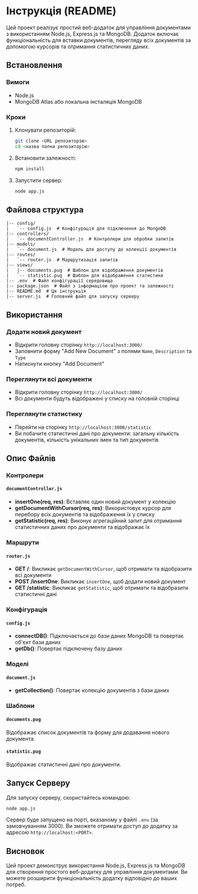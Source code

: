 # Інструкція (README)

Цей проект реалізує простий веб-додаток для управління документами з використанням Node.js, Express.js та MongoDB. Додаток включає функціональність для вставки документів, перегляду всіх документів за допомогою курсорів та отримання статистичних даних.

## Встановлення

### Вимоги

- Node.js
- MongoDB Atlas або локальна інсталяція MongoDB

### Кроки

1. Клонувати репозиторій:
    ```bash
    git clone <URL репозиторію>
    cd <назва папки репозиторію>
    ```

2. Встановити залежності:
    ```bash
    npm install
    ```

3. Запустити сервер:
    ```bash
    node app.js
    ```

## Файлова структура

```
|-- config/
|   `-- config.js  # Конфігурація для підключення до MongoDB
|-- controllers/
|   `-- documentController.js  # Контролери для обробки запитів
|-- models/
|   `-- document.js  # Модель для доступу до колекції документів
|-- routes/
|   `-- router.js  # Маршрутизація запитів
|-- views/
|   |-- documents.pug  # Шаблон для відображення документів
|   `-- statistic.pug  # Шаблон для відображення статистики
|-- .env  # Файл конфігурації середовища
|-- package.json  # Файл з інформацією про проект та залежності
|-- README.md  # Ця інструкція
|-- server.js  # Головний файл для запуску серверу
```

## Використання

### Додати новий документ

- Відкрити головну сторінку `http://localhost:3000/`
- Заповнити форму "Add New Document" з полями `Name`, `Description` та `Type`
- Натиснути кнопку "Add Document"

### Переглянути всі документи

- Відкрити головну сторінку `http://localhost:3000/`
- Всі документи будуть відображені у списку на головній сторінці

### Переглянути статистику

- Перейти на сторінку `http://localhost:3000/statistic`
- Ви побачите статистичні дані про документи: загальну кількість документів, кількість унікальних імен та тип документів

## Опис Файлів

### Контролери

#### `documentController.js`

- **insertOne(req, res)**: Вставляє один новий документ у колекцію
- **getDocumentWithCursor(req, res)**: Використовує курсор для перебору всіх документів та відображення їх у списку
- **getStatistic(req, res)**: Виконує агрегаційний запит для отримання статистичних даних про документи та відображає їх

### Маршрути

#### `router.js`

- **GET /**: Викликає `getDocumentWithCursor`, щоб отримати та відобразити всі документи
- **POST /insertOne**: Викликає `insertOne`, щоб додати новий документ
- **GET /statistic**: Викликає `getStatistic`, щоб отримати та відобразити статистичні дані

### Конфігурація

#### `config.js`

- **connectDB()**: Підключається до бази даних MongoDB та повертає об'єкт бази даних
- **getDb()**: Повертає підключену базу даних

### Моделі

#### `document.js`

- **getCollection()**: Повертає колекцію документів з бази даних

### Шаблони

#### `documents.pug`

Відображає список документів та форму для додавання нового документа.

#### `statistic.pug`

Відображає статистичні дані про документи.

## Запуск Серверу

Для запуску серверу, скористайтесь командою:

```bash
node app.js
```

Сервер буде запущено на порті, вказаному у файлі `.env` (за замовчуванням 3000). Ви зможете отримати доступ до додатку за адресою `http://localhost:<PORT>`.

## Висновок

Цей проект демонструє використання Node.js, Express.js та MongoDB для створення простого веб-додатку для управління документами. Ви можете розширити функціональність додатку відповідно до ваших потреб.
